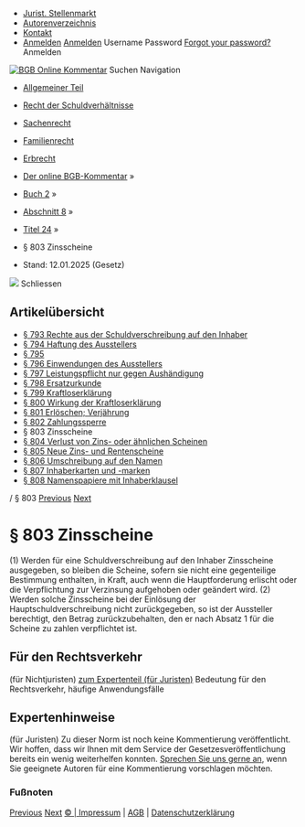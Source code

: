   * [Jurist. Stellenmarkt](https://bgb.kommentar.de/Buch-2/Abschnitt-8/Titel-24/</job-board> "Jurist. Stellenmarkt")
  * [Autorenverzeichnis](https://bgb.kommentar.de/Buch-2/Abschnitt-8/Titel-24/</Autorenverzeichnis> "Autorenverzeichnis")
  * [Kontakt](https://bgb.kommentar.de/Buch-2/Abschnitt-8/Titel-24/</Kontakt>)
  * [Anmelden](https://bgb.kommentar.de/Buch-2/Abschnitt-8/Titel-24/<#login> "show login form") [Anmelden](https://bgb.kommentar.de/Buch-2/Abschnitt-8/Titel-24/<#> "hide login form") Username Password
[Forgot your password?](https://bgb.kommentar.de/Buch-2/Abschnitt-8/Titel-24/</user/forgotpassword>) Anmelden 


[![BGB Online Kommentar](https://bgb.kommentar.de/extension/bgb/design/bgb/images/logo.png)](https://bgb.kommentar.de/Buch-2/Abschnitt-8/Titel-24/</> "BGB Online Kommentar")
Suchen
Navigation
  * [Allgemeiner Teil](https://bgb.kommentar.de/Buch-2/Abschnitt-8/Titel-24/</Buch-1>)
  * [Recht der Schuldverhältnisse](https://bgb.kommentar.de/Buch-2/Abschnitt-8/Titel-24/</Buch-2>)
  * [Sachenrecht](https://bgb.kommentar.de/Buch-2/Abschnitt-8/Titel-24/</Buch-3>)
  * [Familienrecht](https://bgb.kommentar.de/Buch-2/Abschnitt-8/Titel-24/</Buch-4>)
  * [Erbrecht](https://bgb.kommentar.de/Buch-2/Abschnitt-8/Titel-24/</Buch-5>)


  * [Der online BGB-Kommentar](https://bgb.kommentar.de/Buch-2/Abschnitt-8/Titel-24/</>) »
  * [Buch 2](https://bgb.kommentar.de/Buch-2/Abschnitt-8/Titel-24/</Buch-2>) »
  * [Abschnitt 8](https://bgb.kommentar.de/Buch-2/Abschnitt-8/Titel-24/</Buch-2/Abschnitt-8>) »
  * [Titel 24](https://bgb.kommentar.de/Buch-2/Abschnitt-8/Titel-24/</Buch-2/Abschnitt-8/Titel-24>) »
  * § 803 Zinsscheine 
  * Stand: 12.01.2025 (Gesetz) 


![](https://vg01.met.vgwort.de/na/1c9909529ead4f509072c06d9081a7d5)
Schliessen 
## Artikelübersicht
  * [ § 793 Rechte aus der Schuldverschreibung auf den Inhaber ](https://bgb.kommentar.de/Buch-2/Abschnitt-8/Titel-24/</Buch-2/Abschnitt-8/Titel-24/Rechte-aus-der-Schuldverschreibung-auf-den-Inhaber>)
  * [ § 794 Haftung des Ausstellers ](https://bgb.kommentar.de/Buch-2/Abschnitt-8/Titel-24/</Buch-2/Abschnitt-8/Titel-24/Haftung-des-Ausstellers>)
  * [ § 795 ](https://bgb.kommentar.de/Buch-2/Abschnitt-8/Titel-24/</Buch-2/Abschnitt-8/Titel-24/node_1224>)
  * [ § 796 Einwendungen des Ausstellers ](https://bgb.kommentar.de/Buch-2/Abschnitt-8/Titel-24/</Buch-2/Abschnitt-8/Titel-24/Einwendungen-des-Ausstellers>)
  * [ § 797 Leistungspflicht nur gegen Aushändigung ](https://bgb.kommentar.de/Buch-2/Abschnitt-8/Titel-24/</Buch-2/Abschnitt-8/Titel-24/Leistungspflicht-nur-gegen-Aushaendigung>)
  * [ § 798 Ersatzurkunde ](https://bgb.kommentar.de/Buch-2/Abschnitt-8/Titel-24/</Buch-2/Abschnitt-8/Titel-24/Ersatzurkunde>)
  * [ § 799 Kraftloserklärung ](https://bgb.kommentar.de/Buch-2/Abschnitt-8/Titel-24/</Buch-2/Abschnitt-8/Titel-24/Kraftloserklaerung>)
  * [ § 800 Wirkung der Kraftloserklärung ](https://bgb.kommentar.de/Buch-2/Abschnitt-8/Titel-24/</Buch-2/Abschnitt-8/Titel-24/Wirkung-der-Kraftloserklaerung>)
  * [ § 801 Erlöschen; Verjährung ](https://bgb.kommentar.de/Buch-2/Abschnitt-8/Titel-24/</Buch-2/Abschnitt-8/Titel-24/Erloeschen-Verjaehrung>)
  * [ § 802 Zahlungssperre ](https://bgb.kommentar.de/Buch-2/Abschnitt-8/Titel-24/</Buch-2/Abschnitt-8/Titel-24/Zahlungssperre>)
  * § 803 Zinsscheine 
  * [ § 804 Verlust von Zins- oder ähnlichen Scheinen ](https://bgb.kommentar.de/Buch-2/Abschnitt-8/Titel-24/</Buch-2/Abschnitt-8/Titel-24/Verlust-von-Zins-oder-aehnlichen-Scheinen>)
  * [ § 805 Neue Zins- und Rentenscheine ](https://bgb.kommentar.de/Buch-2/Abschnitt-8/Titel-24/</Buch-2/Abschnitt-8/Titel-24/Neue-Zins-und-Rentenscheine>)
  * [ § 806 Umschreibung auf den Namen ](https://bgb.kommentar.de/Buch-2/Abschnitt-8/Titel-24/</Buch-2/Abschnitt-8/Titel-24/Umschreibung-auf-den-Namen>)
  * [ § 807 Inhaberkarten und -marken ](https://bgb.kommentar.de/Buch-2/Abschnitt-8/Titel-24/</Buch-2/Abschnitt-8/Titel-24/Inhaberkarten-und-marken>)
  * [ § 808 Namenspapiere mit Inhaberklausel ](https://bgb.kommentar.de/Buch-2/Abschnitt-8/Titel-24/</Buch-2/Abschnitt-8/Titel-24/Namenspapiere-mit-Inhaberklausel>)


/ § 803 
[Previous](https://bgb.kommentar.de/Buch-2/Abschnitt-8/Titel-24/</Buch-2/Abschnitt-8/Titel-24/Zahlungssperre> "§ 802 Zahlungssperre") [Next](https://bgb.kommentar.de/Buch-2/Abschnitt-8/Titel-24/</Buch-2/Abschnitt-8/Titel-24/Verlust-von-Zins-oder-aehnlichen-Scheinen> "§ 804 Verlust von Zins- oder ähnlichen Scheinen")
# § 803 Zinsscheine
(1) Werden für eine Schuldverschreibung auf den Inhaber Zinsscheine ausgegeben, so bleiben die Scheine, sofern sie nicht eine gegenteilige Bestimmung enthalten, in Kraft, auch wenn die Hauptforderung erlischt oder die Verpflichtung zur Verzinsung aufgehoben oder geändert wird.
(2) Werden solche Zinsscheine bei der Einlösung der Hauptschuldverschreibung nicht zurückgegeben, so ist der Aussteller berechtigt, den Betrag zurückzubehalten, den er nach Absatz 1 für die Scheine zu zahlen verpflichtet ist.
## Für den Rechtsverkehr 
(für Nichtjuristen)
[zum Expertenteil (für Juristen)](https://bgb.kommentar.de/Buch-2/Abschnitt-8/Titel-24/<#expertenhinweise>)
Bedeutung für den Rechtsverkehr, häufige Anwendungsfälle
## Expertenhinweise
(für Juristen)
Zu dieser Norm ist noch keine Kommentierung veröffentlicht. Wir hoffen, dass wir Ihnen mit dem Service der Gesetzesveröffentlichung bereits ein wenig weiterhelfen konnten. [Sprechen Sie uns gerne an](https://bgb.kommentar.de/Buch-2/Abschnitt-8/Titel-24/</Kontakt>), wenn Sie geeignete Autoren für eine Kommentierung vorschlagen möchten. 
### Fußnoten
[Previous](https://bgb.kommentar.de/Buch-2/Abschnitt-8/Titel-24/</Buch-2/Abschnitt-8/Titel-24/Zahlungssperre> "§ 802 Zahlungssperre") [Next](https://bgb.kommentar.de/Buch-2/Abschnitt-8/Titel-24/</Buch-2/Abschnitt-8/Titel-24/Verlust-von-Zins-oder-aehnlichen-Scheinen> "§ 804 Verlust von Zins- oder ähnlichen Scheinen")
[© | Impressum](https://bgb.kommentar.de/Buch-2/Abschnitt-8/Titel-24/</Kontakt>) | [AGB](https://bgb.kommentar.de/Buch-2/Abschnitt-8/Titel-24/</AGB>) | [Datenschutzerklärung](https://bgb.kommentar.de/Buch-2/Abschnitt-8/Titel-24/</Datenschutzerklaerung-fuer-Leser>)
